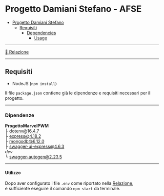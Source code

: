 # Progetto Damiani Stefano - AFSE

- [Progetto Damiani Stefano](#progetto-damiani-stefano)
  - [Requisiti](#requisiti)
    - [Dependencies](#dependencies)
      - [Usage](#usage)

---

[📃 Relazione](./docs/Relazione.md)

---

## Requisiti

- NodeJS (`npm install`)

Il file `package.json` contiene già le dipendenze e requisiti necessari per il progetto.  

---

### Dipendenze

**ProgettoMarvelPWM**  
     ├ [dotenv@16.4.7](https://www.npmjs.com/package/dotenv)  
     ├ [express@4.18.2](https://www.npmjs.com/package/express)  
     ├ [mongodb@6.12.0](https://www.npmjs.com/package/mongodb)  
     ├ [swagger-ui-express@4.6.3](https://www.npmjs.com/package/swagger-ui-express)  
    *dev*  
     └ [swagger-autogen@2.23.5](https://www.npmjs.com/package/swagger-autogen)  


---

#### Utilizzo

Dopo aver configurato i file `.env` come riportato nella [Relazione](./docs/Relazione.md#configurazione-dellapplicazione),  
è sufficiente eseguire il comando `npm start` da terminale.  